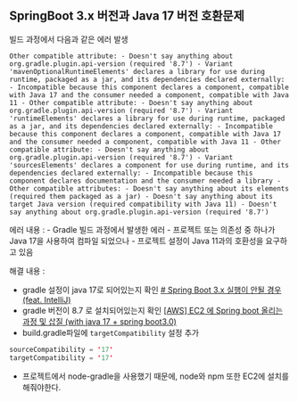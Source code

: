## SpringBoot 3.x 버전과 Java 17 버전 호환문제

빌드 과정에서 다음과 같은 에러 발생

```
Other compatible attribute: - Doesn't say anything about org.gradle.plugin.api-version (required '8.7') - Variant 'mavenOptionalRuntimeElements' declares a library for use during runtime, packaged as a jar, and its dependencies declared externally: - Incompatible because this component declares a component, compatible with Java 17 and the consumer needed a component, compatible with Java 11 - Other compatible attribute: - Doesn't say anything about org.gradle.plugin.api-version (required '8.7') - Variant 'runtimeElements' declares a library for use during runtime, packaged as a jar, and its dependencies declared externally: - Incompatible because this component declares a component, compatible with Java 17 and the consumer needed a component, compatible with Java 11 - Other compatible attribute: - Doesn't say anything about org.gradle.plugin.api-version (required '8.7') - Variant 'sourcesElements' declares a component for use during runtime, and its dependencies declared externally: - Incompatible because this component declares documentation and the consumer needed a library - Other compatible attributes: - Doesn't say anything about its elements (required them packaged as a jar) - Doesn't say anything about its target Java version (required compatibility with Java 11) - Doesn't say anything about org.gradle.plugin.api-version (required '8.7')
```

에러 내용 :
	- Gradle 빌드 과정에서 발생한 에러
	- 프로젝트 또는 의존성 중 하나가 Java 17을 사용하여 컴파일 되었으나
	- 프로젝트 설정이 Java 11과의 호환성을 요구하고 있음

해결 내용 :
- gradle 설정이 java 17로 되어있는지 확인
[# Spring Boot 3.x 실행이 안될 경우 (feat. IntelliJ)](https://jojoldu.tistory.com/698)
- gradle 버전이 8.7 로 설치되어있는지 확인
[[AWS] EC2 에 Spring boot 올리는 과정 및 삽질 (with java 17 + spring boot3.0)](https://thalals.tistory.com/408)
- build.gradle파일에 `targetCompatibility` 설정 추가
```java
sourceCompatibility = '17'
targetCompatibility = '17'
```
- 프로젝트에서 node-gradle을 사용했기 때문에, node와 npm 또한 EC2에 설치를 해줘야한다.